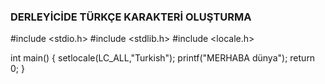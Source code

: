 ### DERLEYİCİDE TÜRKÇE KARAKTERİ OLUŞTURMA

#include <stdio.h>
#include <stdlib.h>
#include <locale.h>

int main()
{
    setlocale(LC_ALL,"Turkish");
    printf("MERHABA dünya");
    return 0;
}

